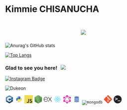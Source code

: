 ### <h1>Kimmie CHISANUCHA</h1>
### <h1 align="center"><img src="https://scontent.fbkk17-1.fna.fbcdn.net/v/t39.30808-6/271425563_4406208286155579_5680570248644253669_n.jpg?_nc_cat=106&ccb=1-7&_nc_sid=09cbfe&_nc_eui2=AeEmogxalWsVdSkG5R-b3rHF5SIbJW1K8vLlIhslbUry8oAuUVLKOKhtyx-sa7LFsRV_gKV0KslaCq83ioFgTxwG&_nc_ohc=beI9O0O-TAkAX_K8wFT&_nc_ht=scontent.fbkk17-1.fna&oh=00_AT90mykxFV2wMv8wKkeDA0ql6fUfkAfmeZtyg7ghtG9tqQ&oe=62F28CBF" width="300px"></h1>

![Anurag's GitHub stats](https://github-readme-stats.vercel.app/api?username=ChisanuchaK&show_icons=true&theme=tokyonight)

[![Top Langs](https://github-readme-stats.vercel.app/api/top-langs/?username=ChisanuchaK&langs_count=8&theme=tokyonight)](https://github.com/anuraghazra/github-readme-stats)

### Glad to see you here! &nbsp; ![](https://visitor-badge.glitch.me/badge?page_id=huato112.huato112&style=flat-square&color=0088cc)
[![Instagram Badge](https://img.shields.io/badge/-Instagram-e4405f?style=flat-square&logo=Instagram&logoColor=white)](https://instagram.com/tuskungg/)

![Dukeon](./image/dukemon.gif)

<code><img height="27" src="https://raw.githubusercontent.com/github/explore/80688e429a7d4ef2fca1e82350fe8e3517d3494d/topics/cpp/cpp.png" alt="cpp"></code>
<code><img height="27" src="https://raw.githubusercontent.com/github/explore/80688e429a7d4ef2fca1e82350fe8e3517d3494d/topics/python/python.png" alt="python"></code>
<code><img height="27" src="https://raw.githubusercontent.com/github/explore/80688e429a7d4ef2fca1e82350fe8e3517d3494d/topics/javascript/javascript.png" alt="javascript"></code>
<code><img height="27" src="https://raw.githubusercontent.com/github/explore/80688e429a7d4ef2fca1e82350fe8e3517d3494d/topics/nodejs/nodejs.png" alt="nodejs"></code>
<code><img height="27" src="https://raw.githubusercontent.com/devicons/devicon/master/icons/express/express-original.svg" alt="expressjs"></code>
<code><img height="27" src="https://raw.githubusercontent.com/github/explore/80688e429a7d4ef2fca1e82350fe8e3517d3494d/topics/react/react.png" alt="react"></code>
<code><img height="27" src="https://raw.githubusercontent.com/github/explore/80688e429a7d4ef2fca1e82350fe8e3517d3494d/topics/graphql/graphql.png" alt="graphql"></code>
<code><img height="27" src="https://raw.githubusercontent.com/github/explore/80688e429a7d4ef2fca1e82350fe8e3517d3494d/topics/sql/sql.png" alt="sql"></code>
<code><img height="27" src="https://encrypted-tbn0.gstatic.com/images?q=tbn%3AANd9GcSTTzPAw-55ssm1Im594xYZ9eRQu2JylrkYLg&usqp=CAU" alt="mongodb"></code>
<code><img height="27" src="https://raw.githubusercontent.com/devicons/devicon/master/icons/git/git-original.svg" alt="git"></code>
<code><img height="27" src="https://raw.githubusercontent.com/github/explore/80688e429a7d4ef2fca1e82350fe8e3517d3494d/topics/terminal/terminal.png" alt="terminal"></code>
